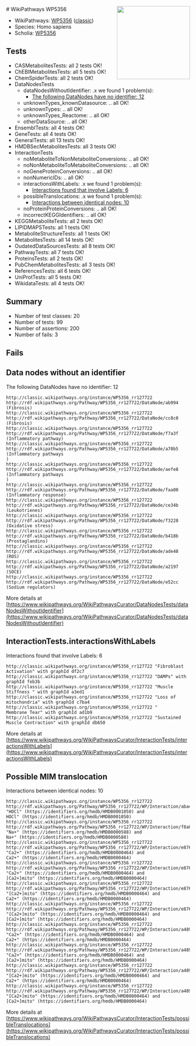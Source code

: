 <img style="float: right; width: 200px" src="https://upload.wikimedia.org/wikipedia/commons/thumb/8/83/Wplogo_with_text_500.png/640px-Wplogo_with_text_500.png" />
# WikiPathways WP5356

* WikiPathways: [WP5356](https://wikipathways.org/pathways/WP5356) ([classic](https://classic.wikipathways.org/instance/WP5356))
* Species: Homo sapiens
* Scholia: [WP5356](https://scholia.toolforge.org/wikipathways/WP5356)
## Tests
* CASMetabolitesTests: all 2 tests OK!
* ChEBIMetabolitesTests: all 5 tests OK!
* ChemSpiderTests: all 2 tests OK!
* DataNodesTests
    * dataNodesWithoutIdentifier: .x we found 1 problem(s):
        * [The following DataNodes have no identifier: 12](#8792c492)
    * unknownTypes_knownDatasource: .. all OK!
    * unknownTypes: .. all OK!
    * unknownTypes_Reactome: .. all OK!
    * otherDataSource: .. all OK!
* EnsemblTests: all 4 tests OK!
* GeneTests: all 4 tests OK!
* GeneralTests: all 13 tests OK!
* HMDBSecMetabolitesTests: all 3 tests OK!
* InteractionTests
    * noMetaboliteToNonMetaboliteConversions: .. all OK!
    * noNonMetaboliteToMetaboliteConversions: .. all OK!
    * noGeneProteinConversions: .. all OK!
    * nonNumericIDs: .. all OK!
    * interactionsWithLabels: .x we found 1 problem(s):
        * [Interactions found that involve Labels: 6](#630d267d)
    * possibleTranslocations: .x we found 1 problem(s):
        * [Interactions between identical nodes: 10](#661ebeea)
    * noProteinProteinConversions: .. all OK!
    * incorrectKEGGIdentifiers: .. all OK!
* KEGGMetaboliteTests: all 2 tests OK!
* LIPIDMAPSTests: all 1 tests OK!
* MetaboliteStructureTests: all 1 tests OK!
* MetabolitesTests: all 14 tests OK!
* OudatedDataSourcesTests: all 8 tests OK!
* PathwayTests: all 7 tests OK!
* ProteinsTests: all 2 tests OK!
* PubChemMetabolitesTests: all 3 tests OK!
* ReferencesTests: all 6 tests OK!
* UniProtTests: all 5 tests OK!
* WikidataTests: all 4 tests OK!


## Summary

* Number of test classes: 20
* Number of tests: 99
* Number of assertions: 200
* Number of fails: 3

## Fails

<a name="8792c492" />

## Data nodes without an identifier

The following DataNodes have no identifier: 12
```
http://classic.wikipathways.org/instance/WP5356_rr127722 http://rdf.wikipathways.org/Pathway/WP5356_rr127722/DataNode/ab994 (Fibrosis)
http://classic.wikipathways.org/instance/WP5356_rr127722 http://rdf.wikipathways.org/Pathway/WP5356_rr127722/DataNode/cc8c0 (Fibrosis)
http://classic.wikipathways.org/instance/WP5356_rr127722 http://rdf.wikipathways.org/Pathway/WP5356_rr127722/DataNode/f7a3f (Inflammatory pathway)
http://classic.wikipathways.org/instance/WP5356_rr127722 http://rdf.wikipathways.org/Pathway/WP5356_rr127722/DataNode/a70b5 (Inflammatory pathways
)
http://classic.wikipathways.org/instance/WP5356_rr127722 http://rdf.wikipathways.org/Pathway/WP5356_rr127722/DataNode/aefe8 (Inflammatory pathways
)
http://classic.wikipathways.org/instance/WP5356_rr127722 http://rdf.wikipathways.org/Pathway/WP5356_rr127722/DataNode/faa00 (Inflammatory response)
http://classic.wikipathways.org/instance/WP5356_rr127722 http://rdf.wikipathways.org/Pathway/WP5356_rr127722/DataNode/ce34b (Leukotrienes)
http://classic.wikipathways.org/instance/WP5356_rr127722 http://rdf.wikipathways.org/Pathway/WP5356_rr127722/DataNode/f3228 (Oxidative stress)
http://classic.wikipathways.org/instance/WP5356_rr127722 http://rdf.wikipathways.org/Pathway/WP5356_rr127722/DataNode/b418b (Prostaglandins)
http://classic.wikipathways.org/instance/WP5356_rr127722 http://rdf.wikipathways.org/Pathway/WP5356_rr127722/DataNode/ade48 (ROS)
http://classic.wikipathways.org/instance/WP5356_rr127722 http://rdf.wikipathways.org/Pathway/WP5356_rr127722/DataNode/a2197 (SOCE)
http://classic.wikipathways.org/instance/WP5356_rr127722 http://rdf.wikipathways.org/Pathway/WP5356_rr127722/DataNode/e52cc (Sodium regulators)
```

More details at [https://www.wikipathways.org/WikiPathwaysCurator/DataNodesTests/dataNodesWithoutIdentifier](https://www.wikipathways.org/WikiPathwaysCurator/DataNodesTests/dataNodesWithoutIdentifier)

<a name="630d267d" />

## InteractionTests.interactionsWithLabels

Interactions found that involve Labels: 6
```
http://classic.wikipathways.org/instance/WP5356_rr127722 "Fibroblast Activation" with graphId df2c7
http://classic.wikipathways.org/instance/WP5356_rr127722 "DAMPs" with graphId feb3b
http://classic.wikipathways.org/instance/WP5356_rr127722 "Muscle Stiffness " with graphId a3ed1
http://classic.wikipathways.org/instance/WP5356_rr127722 "Loss of mitochondria" with graphId c7ba4
http://classic.wikipathways.org/instance/WP5356_rr127722 "
Membrane Tear" with graphId ad1b9
http://classic.wikipathways.org/instance/WP5356_rr127722 "Sustained  Muscle Contraction" with graphId db650
```

More details at [https://www.wikipathways.org/WikiPathwaysCurator/InteractionTests/interactionsWithLabels](https://www.wikipathways.org/WikiPathwaysCurator/InteractionTests/interactionsWithLabels)

<a name="661ebeea" />

## Possible MIM translocation

Interactions between identical nodes: 10
```
http://classic.wikipathways.org/instance/WP5356_rr127722 http://rdf.wikipathways.org/Pathway/WP5356_rr127722/WP/Interaction/aba4f "HOCl" (https://identifiers.org/hmdb/HMDB0001050) and 
HOCl" (https://identifiers.org/hmdb/HMDB0001050)
http://classic.wikipathways.org/instance/WP5356_rr127722 http://rdf.wikipathways.org/Pathway/WP5356_rr127722/WP/Interaction/f8a08 "Na+" (https://identifiers.org/hmdb/HMDB0000588) and 
Na+" (https://identifiers.org/hmdb/HMDB0000588)
http://classic.wikipathways.org/instance/WP5356_rr127722 http://rdf.wikipathways.org/Pathway/WP5356_rr127722/WP/Interaction/e876f "Ca2+" (https://identifiers.org/hmdb/HMDB0000464) and 
Ca2+" (https://identifiers.org/hmdb/HMDB0000464)
http://classic.wikipathways.org/instance/WP5356_rr127722 http://rdf.wikipathways.org/Pathway/WP5356_rr127722/WP/Interaction/e876f "Ca2+" (https://identifiers.org/hmdb/HMDB0000464) and 
[Ca2+]mito" (https://identifiers.org/hmdb/HMDB0000464)
http://classic.wikipathways.org/instance/WP5356_rr127722 http://rdf.wikipathways.org/Pathway/WP5356_rr127722/WP/Interaction/e876f "[Ca2+]mito" (https://identifiers.org/hmdb/HMDB0000464) and 
Ca2+" (https://identifiers.org/hmdb/HMDB0000464)
http://classic.wikipathways.org/instance/WP5356_rr127722 http://rdf.wikipathways.org/Pathway/WP5356_rr127722/WP/Interaction/e876f "[Ca2+]mito" (https://identifiers.org/hmdb/HMDB0000464) and 
[Ca2+]mito" (https://identifiers.org/hmdb/HMDB0000464)
http://classic.wikipathways.org/instance/WP5356_rr127722 http://rdf.wikipathways.org/Pathway/WP5356_rr127722/WP/Interaction/a489d "Ca2+" (https://identifiers.org/hmdb/HMDB0000464) and 
Ca2+" (https://identifiers.org/hmdb/HMDB0000464)
http://classic.wikipathways.org/instance/WP5356_rr127722 http://rdf.wikipathways.org/Pathway/WP5356_rr127722/WP/Interaction/a489d "Ca2+" (https://identifiers.org/hmdb/HMDB0000464) and 
[Ca2+]mito" (https://identifiers.org/hmdb/HMDB0000464)
http://classic.wikipathways.org/instance/WP5356_rr127722 http://rdf.wikipathways.org/Pathway/WP5356_rr127722/WP/Interaction/a489d "[Ca2+]mito" (https://identifiers.org/hmdb/HMDB0000464) and 
Ca2+" (https://identifiers.org/hmdb/HMDB0000464)
http://classic.wikipathways.org/instance/WP5356_rr127722 http://rdf.wikipathways.org/Pathway/WP5356_rr127722/WP/Interaction/a489d "[Ca2+]mito" (https://identifiers.org/hmdb/HMDB0000464) and 
[Ca2+]mito" (https://identifiers.org/hmdb/HMDB0000464)
```

More details at [https://www.wikipathways.org/WikiPathwaysCurator/InteractionTests/possibleTranslocations](https://www.wikipathways.org/WikiPathwaysCurator/InteractionTests/possibleTranslocations)

